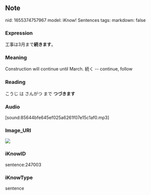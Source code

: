## Note
nid: 1655374757967
model: iKnow! Sentences
tags: 
markdown: false

### Expression
工事は3月まで<b>続きます</b>。

### Meaning
Construction will continue until March.
続く -- continue, follow

### Reading
こうじ は さんがつ まで <b>つづきます</b>

### Audio
[sound:85644bfe645ef025a6261f07e15c1af0.mp3]

### Image_URI
<img src="be0191d4644012e6d052ee4ecee3ef4e.jpg">

### iKnowID
sentence:247003

### iKnowType
sentence
